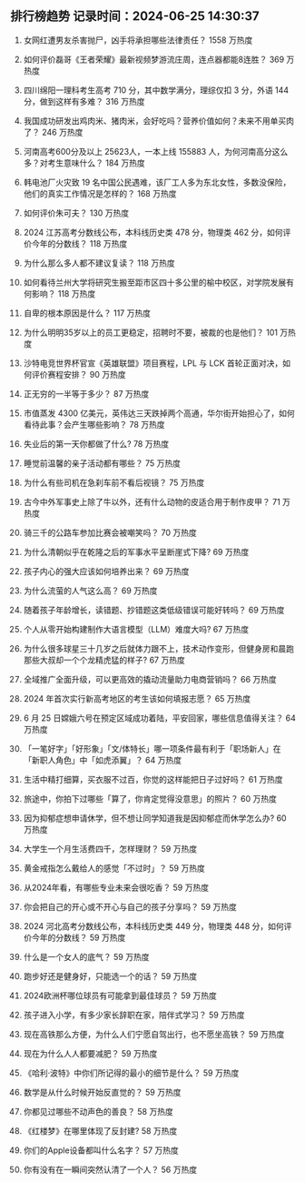 
## 排行榜趋势 记录时间：2024-06-25 14:30:37
  
  1. 女网红遭男友杀害抛尸，凶手将承担哪些法律责任？ 1558 万热度
    
  2. 如何评价磊哥《王者荣耀》最新视频梦游流庄周，连点器都能8连胜？ 369 万热度
    
  3. 四川绵阳一理科考生高考 710 分，其中数学满分，理综仅扣 3 分，外语 144 分，做到这样有多难？ 316 万热度
    
  4. 我国成功研发出鸡肉米、猪肉米，会好吃吗？营养价值如何？未来不用单买肉了？ 246 万热度
    
  5. 河南高考600分及以上 25623人，一本上线 155883 人，为何河南高分这么多？对考生意味什么？ 184 万热度
    
  6. 韩电池厂火灾致 19 名中国公民遇难，该厂工人多为东北女性，多数没保险，他们的真实工作情况是怎样的？ 168 万热度
    
  7. 如何评价朱可夫？ 130 万热度
    
  8. 2024 江苏高考分数线公布，本科线历史类 478 分，物理类 462 分，如何评价今年的分数线？ 118 万热度
    
  9. 为什么那么多人都不建议复读？ 118 万热度
    
  10. 如何看待兰州大学将研究生搬至距市区四十多公里的榆中校区，对学院发展有何影响？ 118 万热度
    
  11. 自卑的根本原因是什么？ 117 万热度
    
  12. 为什么明明35岁以上的员工更稳定，招聘时不要，被裁的也是他们？ 101 万热度
    
  13. 沙特电竞世界杯官宣《英雄联盟》项目赛程，LPL 与 LCK 首轮正面对决，如何评价赛程安排？ 90 万热度
    
  14. 正无穷的一半等于多少？ 87 万热度
    
  15. 市值蒸发 4300 亿美元，英伟达三天跌掉两个高通，华尔街开始担心了，如何看待此事？会产生哪些影响？ 78 万热度
    
  16. 失业后的第一天你都做了什么? 78 万热度
    
  17. 睡觉前温馨的亲子活动都有哪些？ 75 万热度
    
  18. 为什么有些司机在急刹车前不看后视镜？ 75 万热度
    
  19. 古今中外军事史上除了牛以外，还有什么动物的皮适合用于制作皮甲？ 71 万热度
    
  20. 骑三千的公路车参加比赛会被嘲笑吗？ 70 万热度
    
  21. 为什么清朝似乎在乾隆之后的军事水平呈断崖式下降? 69 万热度
    
  22. 孩子内心的强大应该如何培养出来？ 69 万热度
    
  23. 为什么流萤的人气这么高？ 69 万热度
    
  24. 随着孩子年龄增长，读错题、抄错题这类低级错误可能好转吗？ 69 万热度
    
  25. 个人从零开始构建制作大语言模型（LLM）难度大吗? 67 万热度
    
  26. 为什么很多球星三十几岁之后就体力跟不上，技术动作变形，但健身房和晨跑那些大叔却一个个龙精虎猛的样子? 67 万热度
    
  27. 全域推广全面升级，可以更高效的撬动流量助力电商营销吗？ 66 万热度
    
  28. 2024 年首次实行新高考地区的考生该如何填报志愿？ 65 万热度
    
  29. 6 月 25 日嫦娥六号在预定区域成功着陆，平安回家，哪些信息值得关注？ 64 万热度
    
  30. 「一笔好字」「好形象」「文/体特长」哪一项条件最有利于「职场新人」在「新职人角色」中「如虎添翼」？ 64 万热度
    
  31. 生活中精打细算，买衣服不过百，你觉的这样能把日子过好吗？ 61 万热度
    
  32. 旅途中，你拍下过哪些「算了，你肯定觉得没意思」的照片？ 60 万热度
    
  33. 因为抑郁症想申请休学，但不想让同学知道我是因抑郁症而休学怎么办? 60 万热度
    
  34. 大学生一个月生活费四千，怎样理财？ 59 万热度
    
  35. 黄金戒指怎么戴给人的感觉「不过时」？ 59 万热度
    
  36. 从2024年看，有哪些专业未来会很吃香？ 59 万热度
    
  37. 你会把自己的开心或不开心与自己的孩子分享吗？ 59 万热度
    
  38. 2024 河北高考分数线公布，本科线历史类 449 分，物理类 448 分，如何评价今年的分数线？ 59 万热度
    
  39. 什么是一个女人的底气？ 59 万热度
    
  40. 跑步好还是健身好，只能选一个的话？ 59 万热度
    
  41. 2024欧洲杯哪位球员有可能拿到最佳球员？ 59 万热度
    
  42. 孩子进入小学，有多少家长辞职在家，陪伴式学习？ 59 万热度
    
  43. 现在高铁那么方便，为什么人们宁愿自驾出行，也不愿坐高铁？ 59 万热度
    
  44. 现在为什么人人都要减肥？ 59 万热度
    
  45. 《哈利·波特》中你们所记得的最小的细节是什么？ 59 万热度
    
  46. 数学是从什么时候开始反直觉的？ 59 万热度
    
  47. 你都见过哪些不动声色的善良？ 58 万热度
    
  48. 《红楼梦》在哪里体现了反封建? 58 万热度
    
  49. 你们的Apple设备都叫什么名字？ 57 万热度
    
  50. 你有没有在一瞬间突然认清了一个人？ 56 万热度
    